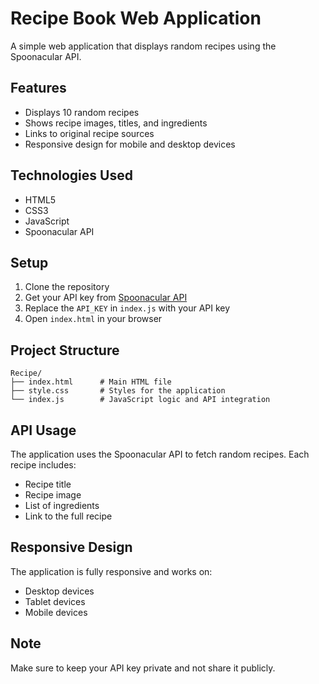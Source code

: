 # Recipe Book Web Application

A simple web application that displays random recipes using the Spoonacular API.

## Features

- Displays 10 random recipes
- Shows recipe images, titles, and ingredients
- Links to original recipe sources
- Responsive design for mobile and desktop devices

## Technologies Used

- HTML5
- CSS3
- JavaScript
- Spoonacular API

## Setup

1. Clone the repository
2. Get your API key from [Spoonacular API](https://spoonacular.com/food-api)
3. Replace the `API_KEY` in `index.js` with your API key
4. Open `index.html` in your browser

## Project Structure

```
Recipe/
├── index.html      # Main HTML file
├── style.css       # Styles for the application
└── index.js        # JavaScript logic and API integration
```

## API Usage

The application uses the Spoonacular API to fetch random recipes. Each recipe includes:
- Recipe title
- Recipe image
- List of ingredients
- Link to the full recipe

## Responsive Design

The application is fully responsive and works on:
- Desktop devices
- Tablet devices
- Mobile devices

## Note

Make sure to keep your API key private and not share it publicly.
